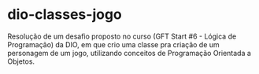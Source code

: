 # dio-classes-jogo
Resolução de um desafio proposto no curso (GFT Start #6 - Lógica de Programação) da DIO, em que crio uma classe pra criação de um personagem de um jogo, utilizando conceitos de Programação Orientada a Objetos.

